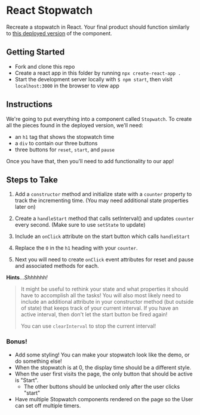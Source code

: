 # React Stopwatch

Recreate a stopwatch in React. Your final product should function similarly to [this deployed version](http://scary-religion.surge.sh/) of the component.

## Getting Started

- Fork and clone this repo
- Create a react app in this folder by running `npx create-react-app .`
- Start the development server locally with `$ npm start`, then visit `localhost:3000` in the browser to view app

## Instructions

We're going to put everything into a component called `Stopwatch`. To create all the pieces found in the deployed version, we'll need:
- an `h1` tag that shows the stopwatch time
- a `div` to contain our three buttons
- three buttons for `reset`, `start`, and `pause`

Once you have that, then you'll need to add functionality to our app!

## Steps to Take

1. Add a `constructor` method and initialize state with a `counter` property to track the incrementing time.  (You may need additional state properties later on)

2. Create a `handleStart` method that calls setInterval() and updates `counter` every second.  (Make sure to use `setState` to update)

3. Include an `onClick` attribute on the start button which calls `handleStart`

4. Replace the `0` in the `h1` heading with your `counter`.

5. Next you will need to create `onClick` event attributes for reset and pause and associated methods for each.  

**Hints**...*Shhhhhh!*
> It might be useful to rethink your state and what properties it should have to accomplish all the tasks!
> You will also most likely need to include an additional attribute in your constructor method (but outside of state) that keeps track of your current interval.  If you have an active interval, then don't let the start button be fired again!
>
> You can use `clearInterval` to stop the current interval!

### Bonus!

* Add some styling! You can make your stopwatch look like the demo, or do something else!
* When the stopwatch is at 0, the display time should be a different style.
* When the user first visits the page, the only button that should be active is "Start".
  * The other buttons should be unlocked only after the user clicks "start"
* Have multiple Stopwatch components rendered on the page so the User can set off multiple timers.  
